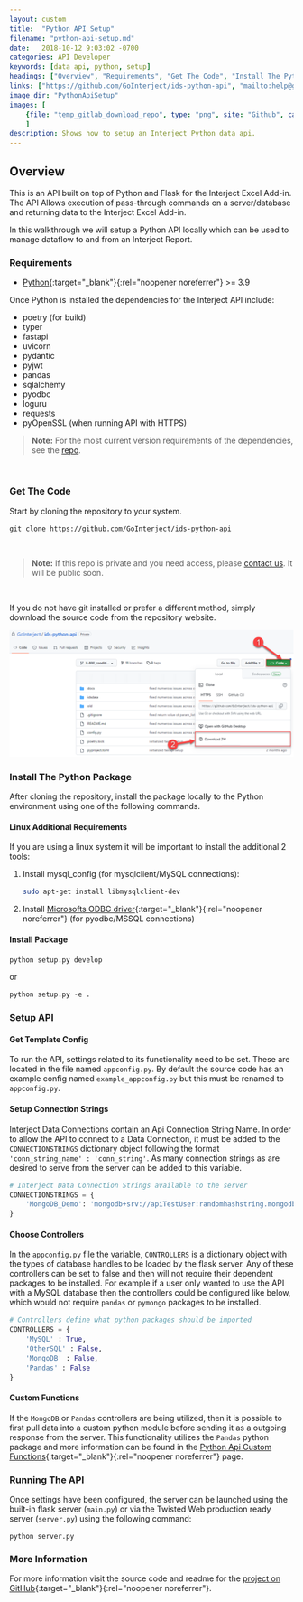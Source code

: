 ```yaml
---
layout: custom
title:  "Python API Setup"
filename: "python-api-setup.md"
date:   2018-10-12 9:03:02 -0700
categories: API Developer
keywords: [data api, python, setup]
headings: ["Overview", "Requirements", "Get The Code", "Install The Python Package", "Linux additional requirements", "Install Package", "Setup API", "Get Template Config", "Setup Connection Strings", "Choose Controllers", "Custom Functions", "Running The API", "More Information"]
links: ["https://github.com/GoInterject/ids-python-api", "mailto:help@gointerject.com", "https://docs.microsoft.com/en-us/sql/connect/odbc/linux-mac/installing-the-microsoft-odbc-driver-for-sql-server", "/wApi/python-api-custom-functions.html", "https://github.com/GoInterject/ids-python-api"]
image_dir: "PythonApiSetup"
images: [
	{file: "temp_gitlab_download_repo", type: "png", site: "Github", cat: "ids-python-api", sub: "", report: "", ribbon: "", config: ""}
	]
description: Shows how to setup an Interject Python data api.
---
```



## Overview

This is an API built on top of Python and Flask for the Interject Excel Add-in. The API Allows execution of pass-through commands on a server/database and returning data to the Interject Excel Add-in. 

In this walkthrough we will setup a Python API locally which can be used to manage dataflow to and from an Interject Report. 

### Requirements

* [Python](https://www.python.org/downloads/){:target="_blank"}{:rel="noopener noreferrer"} >= 3.9

Once Python is installed the dependencies for the Interject API include:

* poetry (for build)
* typer
* fastapi
* uvicorn
* pydantic
* pyjwt
* pandas
* sqlalchemy
* pyodbc
* loguru
* requests
* pyOpenSSL (when running API with HTTPS)

<blockquote class=highlight_note>
<b>Note:</b> For the most current version requirements of the dependencies, see the <a href="https://github.com/GoInterject/ids-python-api/blob/master/pyproject.toml" target="_blank" rel="noopener noreferrer">repo</a>.
</blockquote>
<br>

### Get The Code

Start by cloning the repository to your system.

```git
git clone https://github.com/GoInterject/ids-python-api
```

<br>
<blockquote class=highlight_note>
<b>Note:</b> If this repo is private and you need access, please <a href="mailto:help@gointerject.com">contact us</a>. It will be public soon.
</blockquote>
<br>

If you do not have git installed or prefer a different method, simply download the source code from the repository website.

![](/images/PythonApiSetup/temp_gitlab_download_repo.png)
<br>

### Install The Python Package

After cloning the repository, install the package locally to the Python environment using one of the following commands.

#### Linux Additional Requirements

If you are using a linux system it will be important to install the additional 2 tools:

1. Install mysql_config (for mysqlclient/MySQL connections): 

    ```bash
    sudo apt-get install libmysqlclient-dev
    ```

2. Install [Microsofts ODBC driver](https://docs.microsoft.com/en-us/sql/connect/odbc/linux-mac/installing-the-microsoft-odbc-driver-for-sql-server){:target="_blank"}{:rel="noopener noreferrer"} (for pyodbc/MSSQL connections) 

#### Install Package

```python
python setup.py develop
``` 

or 

```python
python setup.py -e .
```

### Setup API

#### Get Template Config

To run the API, settings related to its functionality need to be set. These are located in the file named `appconfig.py`. By default the source code has an example config named `example_appconfig.py` but this must be renamed to `appconfig.py`.

#### Setup Connection Strings

Interject Data Connections contain an Api Connection String Name. In order to allow the API to connect to a Data Connection, it must be added to the `CONNECTIONSTRINGS` dictionary object following the format `'conn_string_name' : 'conn_string'`. As many connection strings as are desired to serve from the server can be added to this variable.

```python
# Interject Data Connection Strings available to the server
CONNECTIONSTRINGS = {
    'MongoDB_Demo': 'mongodb+srv://apiTestUser:randomhashstring.mongodb.net/demo||demo|Demo'
}
```

#### Choose Controllers

In the `appconfig.py` file the variable, `CONTROLLERS` is a dictionary object with the types of database handles to be loaded by the flask server. Any of these controllers can be set to false and then will not require their dependent packages to be installed. For example if a user only wanted to use the API with a MySQL database then the controllers could be configured like below, which would not require `pandas` or `pymongo` packages to be installed.

```python
# Controllers define what python packages should be imported 
CONTROLLERS = {
    'MySQL' : True,
    'OtherSQL' : False,
    'MongoDB' : False,
    'Pandas' : False
}
```

#### Custom Functions

If the `MongoDB` or `Pandas` controllers are being utilized, then it is possible to first pull data into a custom python module before sending it as a outgoing response from the server. This functionality utilizes the `Pandas` python package and more information can be found in the [Python Api Custom Functions](/wApi/python-api-custom-functions.html){:target="_blank"}{:rel="noopener noreferrer"} page.


### Running The API

Once settings have been configured, the server can be launched using the built-in flask server (`main.py`) or via the Twisted Web production ready server (`server.py`) using the following command:

```
python server.py
``` 

### More Information

For more information visit the source code and readme for the [project on GitHub](https://github.com/GoInterject/ids-python-api){:target="_blank"}{:rel="noopener noreferrer"}.

